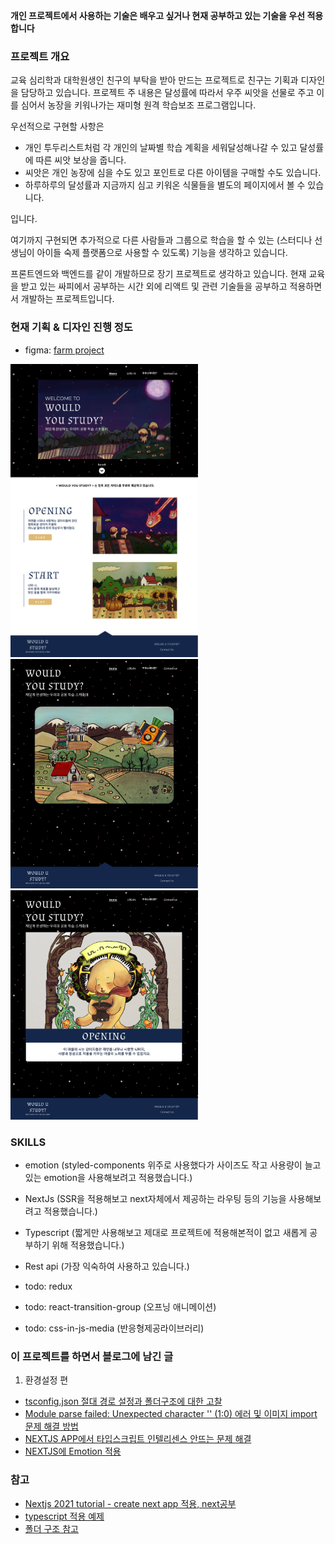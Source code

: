 **개인 프로젝트에서 사용하는 기술은 배우고 싶거나 현재 공부하고 있는 기술을 우선 적용합니다**

### 프로젝트 개요

교육 심리학과 대학원생인 친구의 부탁을 받아 만드는 프로젝트로 친구는 기획과 디자인을 담당하고 있습니다. 프로젝트 주 내용은 달성률에 따라서 우주 씨앗을 선물로 주고 이를 심어서 농장을 키워나가는 재미형 원격 학습보조 프로그램입니다. 

우선적으로 구현할 사항은 
+ 개인 투두리스트처럼 각 개인의 날짜별 학습 계획을 세워달성해나갈 수 있고 달성률에 따른 씨앗 보상을 줍니다. 
+ 씨앗은 개인 농장에 심을 수도 있고 포인트로 다른 아이템을 구매할 수도 있습니다. 
+ 하루하루의 달성률과 지금까지 심고 키워온 식물들을 별도의 페이지에서 볼 수 있습니다. 

입니다. 

여기까지 구현되면 추가적으로 다른 사람들과 그룹으로 학습을 할 수 있는 (스터디나 선생님이 아이들 숙제 플랫폼으로 사용할 수 있도록) 기능을 생각하고 있습니다.

프론트엔드와 백엔드를 같이 개발하므로 장기 프로젝트로 생각하고 있습니다.
현재 교육을 받고 있는 싸피에서 공부하는 시간 외에 리액트 및 관련 기술들을 공부하고 적용하면서 개발하는 프로젝트입니다.

### 현재 기획 & 디자인 진행 정도
- figma: [farm project](https://www.figma.com/file/Xbg3jRNX5lo7HNvuIb1Ebu/farm-project?node-id=66%3A388)
<p float="left">
    <img src="public/readme/메인페이지.png" width="300px" alt="메인페이지"/>
    <img src="public/readme/게임화면.png" width="300px" alt="게임화면"/>
    <img src="public/readme/오프닝페이지.png" width="300px" alt="오프닝페이지"/>
</p>

### SKILLS
- emotion (styled-components 위주로 사용했다가 사이즈도 작고 사용량이 늘고있는 emotion을 사용해보려고 적용했습니다.)
- NextJs (SSR을 적용해보고 next자체에서 제공하는 라우팅 등의 기능을 사용해보려고 적용했습니다.)
- Typescript (짧게만 사용해보고 제대로 프로젝트에 적용해본적이 없고 새롭게 공부하기 위해 적용했습니다.)
- Rest api (가장 익숙하여 사용하고 있습니다.)

- todo: redux
- todo: react-transition-group (오프닝 애니메이션)
- todo: css-in-js-media (반응형제공라이브러리)



### 이 프로젝트를 하면서 블로그에 남긴 글 

1. 환경설정 편
- [tsconfig.json 절대 경로 설정과 폴더구조에 대한 고찰](https://haerang94.tistory.com/294)
- [ Module parse failed: Unexpected character '' (1:0) 에러 및 이미지 import 문제 해결 방법](https://haerang94.tistory.com/297)
- [NEXTJS APP에서 타입스크립트 인텔리센스 안뜨는 문제 해결](https://haerang94.tistory.com/295)
- [NEXTJS에 Emotion 적용](https://haerang94.tistory.com/296)


### 참고

- [Nextjs 2021 tutorial - create next app 적용, next공부](https://www.youtube.com/watch?v=mTz0GXj8NN0&t=951s) 
- [typescript 적용 예제](https://github.com/vercel/next.js/tree/canary/examples/with-typescript)
- [폴더 구조 참고](https://www.robinwieruch.de/react-folder-structure)

